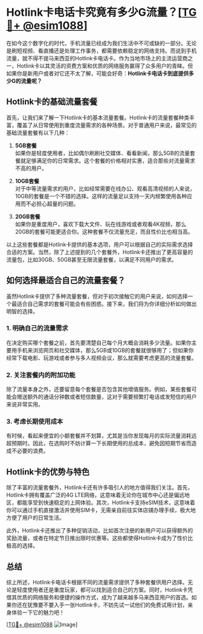 # Hotlink卡电话卡究竟有多少G流量？[[TG💪+ @esim1088](https://t.me/s/esim1088)]

在如今这个数字化的时代，手机流量已经成为我们生活中不可或缺的一部分。无论是刷短视频、看直播还是处理工作事务，都需要依赖稳定的网络支持。而说到手机流量，就不得不提马来西亚的Hotlink卡电话卡。作为当地市场上的主流运营商之一，Hotlink卡以其灵活的资费方案和优质的网络服务赢得了众多用户的青睐。但如果你是新用户或者对它还不太了解，可能会好奇：**Hotlink卡电话卡到底提供多少G的流量呢？**

## Hotlink卡的基础流量套餐

首先，让我们来了解一下Hotlink卡的基本流量套餐。Hotlink卡的流量套餐种类丰富，覆盖了从日常使用到重度流量需求的各种场景。对于普通用户来说，最常见的基础流量套餐有以下几种：

1. **5GB套餐**  
   如果你是轻度使用者，比如偶尔刷刷社交媒体、看看新闻，那么5GB的流量套餐就足够满足你的日常需求。这个套餐的价格相对实惠，适合那些对流量需求不高的用户。

2. **10GB套餐**  
   对于中等流量需求的用户，比如经常需要在线办公、观看高清视频的人来说，10GB的套餐是一个不错的选择。这样的流量足以支持一天内频繁使用各种应用而不必担心超量的问题。

3. **20GB套餐**  
   如果你是重度用户，喜欢下载大文件、玩在线游戏或者观看4K视频，那么20GB的套餐可能更适合你。这种套餐不仅流量充足，而且性价比也相当高。

以上这些套餐都是Hotlink卡提供的基本选项，用户可以根据自己的实际需求选择合适的方案。当然，除了上述提到的几个套餐外，Hotlink卡还推出了更高容量的流量包，比如30GB、50GB甚至无限流量套餐，以满足不同用户的需求。

## 如何选择最适合自己的流量套餐？

虽然Hotlink卡提供了多种流量套餐，但对于初次接触它的用户来说，如何选择一个最适合自己需求的套餐可能会有些困惑。接下来，我们将为你详细分析如何做出明智的选择。

### 1. 明确自己的流量需求  

在决定购买哪个套餐之前，首先要清楚自己每个月大概会消耗多少流量。如果你主要用手机来浏览网页和社交媒体，那么5GB或10GB的套餐就很够用了；但如果你经常下载电影、玩游戏或者参与多人视频会议，那么就需要考虑更高的流量套餐。

### 2. 关注套餐内的附加功能  

除了流量本身之外，还要留意每个套餐是否包含其他增值服务。例如，某些套餐可能会赠送额外的通话分钟数或者短信数量，这对于需要频繁打电话或发短信的用户来说非常实用。

### 3. 考虑长期使用成本  

有时候，看起来便宜的小额套餐并不划算，尤其是当你发现每月的实际流量消耗远超预期时。因此，在选购时不妨计算一下长期使用的总成本，避免因短期节省而造成不必要的浪费。

## Hotlink卡的优势与特色

除了丰富的流量套餐外，Hotlink卡还有许多吸引人的地方值得我们关注。首先，Hotlink卡拥有覆盖广泛的4G LTE网络，这意味着无论你在城市中心还是偏远地区，都能享受到快速稳定的上网体验。其次，Hotlink卡支持eSIM技术，这意味着你可以通过手机直接激活并使用SIM卡，无需亲自前往实体店铺办理手续，极大地方便了用户的日常生活。

此外，Hotlink卡还推出了多种促销活动，比如首次注册的新用户可以获得额外的奖励流量，或者在特定节日推出限时优惠等。这些都使得Hotlink卡成为了性价比极高的选择。

## 总结  

综上所述，Hotlink卡电话卡根据不同的流量需求提供了多种套餐供用户选择。无论是轻度使用者还是重度玩家，都可以找到适合自己的方案。同时，Hotlink卡凭借其优质的网络服务和便捷的操作方式，成为了越来越多马来西亚用户的首选。如果你还在犹豫要不要入手一张Hotlink卡，不妨先试一试他们的免费试用计划，亲身体验一下它的魅力吧！

[[TG💪+ @esim1088](https://t.me/s/esim1088) ![Image](https://i.postimg.cc/4NQfJmqS/Snipaste-2025-05-13-00-14-12.png)]